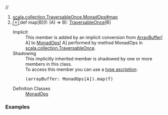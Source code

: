 //
<ol>
<li><a href="https://www.scala-lang.org/api/2.12.3/scala/collection/mutable/ArrayBuffer.html#map[B](f:A=>B):scala.collection.TraversableOnce[B]">scala.collection.TraversableOnce.MonadOps#map</a></li>
<li name="scala.collection.TraversableOnce.MonadOps#map" visbl="pub" class="indented0 " data-isabs="false" fullcomment="yes" group="Ungrouped"> <a id="map[B](f:A=>B):scala.collection.TraversableOnce[B]"></a><a id="map[B]((A)⇒B):TraversableOnce[B]"></a> <span class="permalink"> <a href="../../../scala/collection/mutable/ArrayBuffer.html#map[B](f:A=>B):scala.collection.TraversableOnce[B]" title="Permalink"> <i class="material-icons"></i> </a> </span> <span class="modifier_kind"> <span class="modifier"></span> <span class="kind">def</span> </span> <span class="symbol"> <span class="implicit shadowed">map</span><span class="tparams">[<span name="B">B</span>]</span><span class="params">(<span name="f">f: (<span class="extype" name="scala.collection.mutable.ArrayBuffer.A">A</span>) ⇒ <span class="extype" name="scala.collection.TraversableOnce.MonadOps.map.B">B</span></span>)</span><span class="result">: <a href="../TraversableOnce.html" class="extype" name="scala.collection.TraversableOnce">TraversableOnce</a>[<span class="extype" name="scala.collection.TraversableOnce.MonadOps.map.B">B</span>]</span> </span> 
 <div class="fullcomment">
  <dl class="attributes block"> 
   <dt class="implicit">
    Implicit
   </dt>
   <dd>
     This member is added by an implicit conversion from 
    <a href="" class="extype" name="scala.collection.mutable.ArrayBuffer">ArrayBuffer</a>[
    <span class="extype" name="scala.collection.mutable.ArrayBuffer.A">A</span>] to 
    <a href="../TraversableOnce$$MonadOps.html" class="extype" name="scala.collection.TraversableOnce.MonadOps">MonadOps</a>[
    <span class="extype" name="scala.collection.mutable.ArrayBuffer.A">A</span>] performed by method MonadOps in 
    <a href="../TraversableOnce$.html" class="extype" name="scala.collection.TraversableOnce">scala.collection.TraversableOnce</a>. 
   </dd>
   <dt class="implicit">
    Shadowing
   </dt>
   <dd>
    This implicitly inherited member is shadowed by one or more members in this class.
    <br>To access this member you can use a 
    <a href="http://stackoverflow.com/questions/2087250/what-is-the-purpose-of-type-ascription-in-scala" target="_blank">type ascription</a>:
    <br>
    <div class="cmt">
     <pre>(arrayBuffer: MonadOps[A]).map(f)</pre>
    </div>
   </dd>
   <dt>
    Definition Classes
   </dt>
   <dd>
    <a href="../TraversableOnce$$MonadOps.html" class="extype" name="scala.collection.TraversableOnce.MonadOps">MonadOps</a>
   </dd>
  </dl>
 </div> </li>
        </ol>


### Examples



